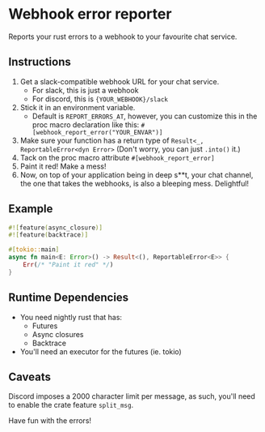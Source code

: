 # Webhook error reporter

Reports your rust errors to a webhook to your favourite chat service.

## Instructions
1. Get a slack-compatible webhook URL for your chat service.
    - For slack, this is just a webhook
    - For discord, this is `{YOUR_WEBHOOK}/slack`
2. Stick it in an environment variable.
    - Default is `REPORT_ERRORS_AT`, however, you can customize this in the proc macro declaration like this: `#[webhook_report_error("YOUR_ENVAR")]`
3. Make sure your function has a return type of `Result<_, ReportableError<dyn Error>` (Don't worry, you can just `.into()` it.)
4. Tack on the proc macro attribute `#[webhook_report_error]`
5. Paint it red! Make a mess!
6. Now, on top of your application being in deep s\*\*t, your chat channel, the one that takes the webhooks, is also a bleeping mess. Delightful!

## Example
```rust
#![feature(async_closure)]
#![feature(backtrace)]

#[tokio::main]
async fn main<E: Error>() -> Result<(), ReportableError<E>> {
    Err(/* "Paint it red" */)
}
```

## Runtime Dependencies
- You need nightly rust that has:
    - Futures
    - Async closures
    - Backtrace
- You'll need an executor for the futures (ie. tokio)

## Caveats
Discord imposes a 2000 character limit per message, as such, you'll need to enable the crate feature `split_msg`.

Have fun with the errors!